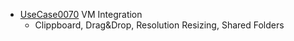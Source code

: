   * [UseCase0070](../requirements/UseCase0070.md) VM Integration
    * Clippboard, Drag&Drop, Resolution Resizing, Shared Folders